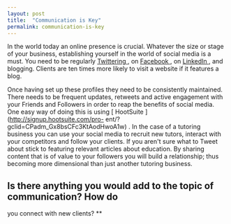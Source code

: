 ```yaml
---
layout: post
title:  "Communication is Key"
permalink: communication-is-key
---
```

In the world today an online presence is crucial. Whatever the size or stage
of your business, establishing yourself in the world of social media is a
must. You need to be regularly  [ Twittering ](https://twitter.com/) , on  [
Facebook ](https://www.facebook.com/) , on  [ LinkedIn
](http://www.linkedin.com/) , and blogging. Clients are ten times more likely
to visit a website if it features a blog.

Once having set up these profiles they need to be consistently maintained.
There needs to be frequent updates, retweets and active engagement with your
Friends and Followers in order to reap the benefits of social media. One easy
way of doing this is using [ HootSuite ](http://signup.hootsuite.com/pro-
ent/?gclid=CPadm_Gx8bsCFc3KtAodHwoA1w) . In the case of a tutoring business
you can use your social media to recruit new tutors, interact with your
competitors and follow your clients. If you aren't sure what to Tweet about
stick to featuring relevant articles about education. By sharing content that
is of value to your followers you will build a relationship; thus becoming
more dimensional than just another tutoring business.

## Is there anything you would add to the topic of communication? How do
you connect with new clients? **
